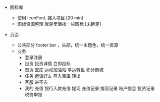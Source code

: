 - 图标库

  - 使用 IconFont, 接入项目 [20 min]
  - 图标资源整理 就是里面找一些图标 [未确定]

- 页面
  - 公共部分 footer bar ，头部，统一主题色，统一资源
  - 业务
    - 登录注册
    - 投资 投资详情 立即投标
    - 首页 宝库 运动加油站 幸运转盘 积分商城
    - 任务 邀请好友 存入宝库 转出
    - 客服 进不去
    - 我的 充值 银行入款充值 提现 充值记录 提现记录 账户信息 投资记录 税务申报
